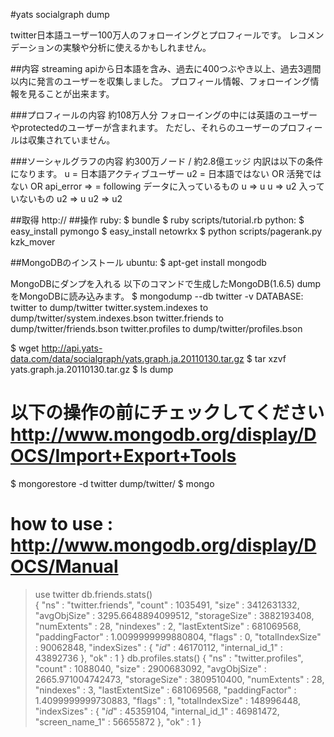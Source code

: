 #yats socialgraph dump

twitter日本語ユーザー100万人のフォローイングとプロフィールです。
レコメンデーションの実験や分析に使えるかもしれません。

##内容
streaming apiから日本語を含み、過去に400つぶやき以上、過去3週間以内に発言のユーザーを収集しました。
プロフィール情報、フォローイング情報を見ることが出来ます。

###プロフィールの内容
  約108万人分
フォローイングの中には英語のユーザーやprotectedのユーザーが含まれます。
ただし、それらのユーザーのプロフィールは収集されていません。

###ソーシャルグラフの内容
  約300万ノード / 約2.8億エッジ
内訳は以下の条件になります。
  u  = 日本語アクティブユーザー
  u2 = 日本語ではない OR 活発ではない OR api_error
  => = following
  データに入っているもの
    u => u
    u => u2
  入っていないもの
    u2 => u
    u2 => u2

##取得
  http://
##操作
ruby:
  $ bundle
  $ ruby scripts/tutorial.rb
python:
  $ easy_install pymongo
  $ easy_install netowrkx
  $ python scripts/pagerank.py kzk_mover

##MongoDBのインストール
ubuntu:
  $ apt-get install mongodb

MongoDBにダンプを入れる
以下のコマンドで生成したMongoDB(1.6.5) dumpをMongoDBに読み込みます。
  $ mongodump --db twitter -v
  DATABASE: twitter        to     dump/twitter
          twitter.system.indexes to dump/twitter/system.indexes.bson
          twitter.friends to dump/twitter/friends.bson
          twitter.profiles to dump/twitter/profiles.bson
  
  $ wget http://api.yats-data.com/data/socialgraph/yats.graph.ja.20110130.tar.gz
  $ tar xzvf yats.graph.ja.20110130.tar.gz
  $ ls dump
  # 以下の操作の前にチェックしてください http://www.mongodb.org/display/DOCS/Import+Export+Tools
  $ mongorestore -d twitter dump/twitter/
  $ mongo
  # how to use : http://www.mongodb.org/display/DOCS/Manual 
  > use twitter
  > db.friends.stats()                          
  {
	"ns" : "twitter.friends",
	"count" : 1035491,
	"size" : 3412631332,
	"avgObjSize" : 3295.6648894099512,
	"storageSize" : 3882193408,
	"numExtents" : 28,
	"nindexes" : 2,
	"lastExtentSize" : 681069568,
	"paddingFactor" : 1.0099999999880804,
	"flags" : 0,
	"totalIndexSize" : 90062848,
	"indexSizes" : {
		"_id_" : 46170112,
		"internal_id_1" : 43892736
	},
	"ok" : 1
  }
  > db.profiles.stats()
  {
	"ns" : "twitter.profiles",
	"count" : 1088040,
	"size" : 2900683092,
	"avgObjSize" : 2665.971004742473,
	"storageSize" : 3809510400,
	"numExtents" : 28,
	"nindexes" : 3,
	"lastExtentSize" : 681069568,
	"paddingFactor" : 1.4099999999730883,
	"flags" : 1,
	"totalIndexSize" : 148996448,
	"indexSizes" : {
		"_id_" : 45359104,
		"internal_id_1" : 46981472,
		"screen_name_1" : 56655872
	},
	"ok" : 1
  }
